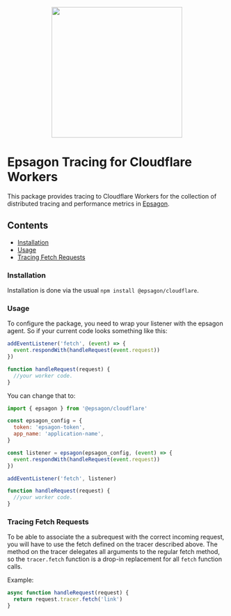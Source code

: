 
<p align="center">
  <a href="https://epsagon.com" target="_blank" align="center">
    <img src="https://cdn2.hubspot.net/hubfs/4636301/Positive%20RGB_Logo%20Horizontal%20-01.svg" width="300">
  </a>
  <br />
</p>

# Epsagon Tracing for Cloudflare Workers

This package provides tracing to Cloudflare Workers for the collection of distributed tracing and performance metrics in [Epsagon](https://app.epsagon.com/?utm_source=github).



## Contents

- [Installation](#installation)
- [Usage](#usage)
- [Tracing Fetch Requests](#tracing-fetch-requests)


### Installation

Installation is done via the usual `npm install @epsagon/cloudflare`.

### Usage

To configure the package, you need to wrap your listener with the epsagon agent. So if your current code looks something like this:

```javascript
addEventListener('fetch', (event) => {
  event.respondWith(handleRequest(event.request))
})

function handleRequest(request) {
  //your worker code.
}
```

You can change that to:

```javascript
import { epsagon } from '@epsagon/cloudflare'

const epsagon_config = {
  token: 'epsagon-token',
  app_name: 'application-name',
}

const listener = epsagon(epsagon_config, (event) => {
  event.respondWith(handleRequest(event.request))
})

addEventListener('fetch', listener)

function handleRequest(request) {
  //your worker code.
}
```

### Tracing Fetch Requests

To be able to associate the a subrequest with the correct incoming request, you will have to use the fetch defined on the tracer described above. The method on the tracer delegates all arguments to the regular fetch method, so the `tracer.fetch` function is a drop-in replacement for all `fetch` function calls.

Example:

```typescript
async function handleRequest(request) {
  return request.tracer.fetch('link')
}
```
